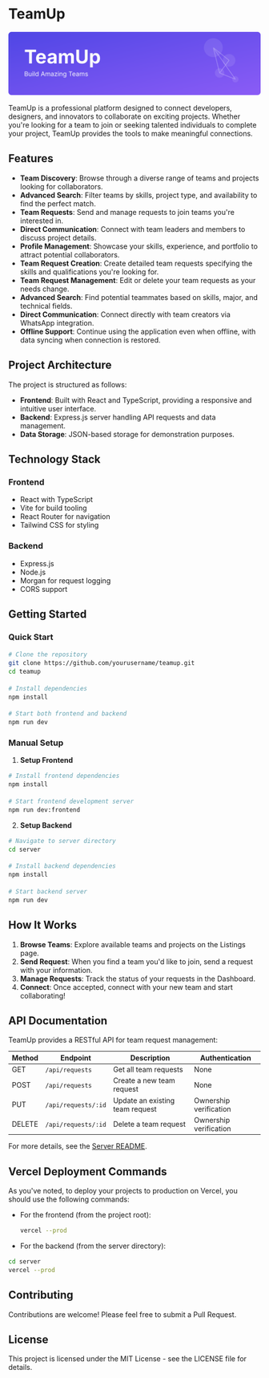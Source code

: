 # TeamUp

<div align="center">
  <img src="public/teamup-banner.svg" alt="TeamUp Banner" width="800">
</div>

TeamUp is a professional platform designed to connect developers, designers, and innovators to collaborate on exciting projects. Whether you're looking for a team to join or seeking talented individuals to complete your project, TeamUp provides the tools to make meaningful connections.

## Features

- **Team Discovery**: Browse through a diverse range of teams and projects looking for collaborators.
- **Advanced Search**: Filter teams by skills, project type, and availability to find the perfect match.
- **Team Requests**: Send and manage requests to join teams you're interested in.
- **Direct Communication**: Connect with team leaders and members to discuss project details.
- **Profile Management**: Showcase your skills, experience, and portfolio to attract potential collaborators.
- **Team Request Creation**: Create detailed team requests specifying the skills and qualifications you're looking for.
- **Team Request Management**: Edit or delete your team requests as your needs change.
- **Advanced Search**: Find potential teammates based on skills, major, and technical fields.
- **Direct Communication**: Connect directly with team creators via WhatsApp integration.
- **Offline Support**: Continue using the application even when offline, with data syncing when connection is restored.

## Project Architecture

The project is structured as follows:

- **Frontend**: Built with React and TypeScript, providing a responsive and intuitive user interface.
- **Backend**: Express.js server handling API requests and data management.
- **Data Storage**: JSON-based storage for demonstration purposes.

## Technology Stack

### Frontend
- React with TypeScript
- Vite for build tooling
- React Router for navigation
- Tailwind CSS for styling

### Backend
- Express.js
- Node.js
- Morgan for request logging
- CORS support

## Getting Started

### Quick Start

```bash
# Clone the repository
git clone https://github.com/yourusername/teamup.git
cd teamup

# Install dependencies
npm install

# Start both frontend and backend
npm run dev
```

### Manual Setup

1. **Setup Frontend**

```bash
# Install frontend dependencies
npm install

# Start frontend development server
npm run dev:frontend
```

2. **Setup Backend**

```bash
# Navigate to server directory
cd server

# Install backend dependencies
npm install

# Start backend server
npm run dev
```

## How It Works

1. **Browse Teams**: Explore available teams and projects on the Listings page.
2. **Send Request**: When you find a team you'd like to join, send a request with your information.
3. **Manage Requests**: Track the status of your requests in the Dashboard.
4. **Connect**: Once accepted, connect with your new team and start collaborating!

## API Documentation

TeamUp provides a RESTful API for team request management:

| Method | Endpoint | Description | Authentication |
|--------|----------|-------------|----------------|
| GET | `/api/requests` | Get all team requests | None |
| POST | `/api/requests` | Create a new team request | None |
| PUT | `/api/requests/:id` | Update an existing team request | Ownership verification |
| DELETE | `/api/requests/:id` | Delete a team request | Ownership verification |

For more details, see the [Server README](./server/README.md).

## Vercel Deployment Commands
As you've noted, to deploy your projects to production on Vercel, you should use the following commands:
- For the frontend (from the project root):
  ```bash
  vercel --prod
  ```
- For the backend (from the server directory):
 ```bash
 cd server
 vercel --prod
 ```

## Contributing

Contributions are welcome! Please feel free to submit a Pull Request.

## License

This project is licensed under the MIT License - see the LICENSE file for details. 
